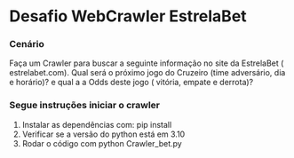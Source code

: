 # Desafio WebCrawler EstrelaBet

### Cenário

Faça um Crawler para buscar a seguinte informação no site da EstrelaBet ( estrelabet.com).
Qual será o próximo jogo do Cruzeiro (time adversário, dia e horário)? e qual a a Odds deste
jogo ( vitória, empate e derrota)?

### Segue instruções iniciar o crawler

1. Instalar as dependências com: pip install
2. Verificar se a versão do python está em 3.10
3. Rodar o código com python Crawler_bet.py
